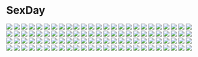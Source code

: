 # SexDay
![](https://konachan.com/image/4c9fbeddc994a90b7c97201f2ebe54a0/Konachan.com%20-%2066446%20barefoot%20bikini%20blue_eyes%20erect_nipples%20neon_genesis_evangelion%20soryu_asuka_langley%20swimsuit%20tadano_akira.jpg)
![](https://konachan.com/image/bb2337007e40358d83ef73e97856b7bb/Konachan.com%20-%20105362%20cape%20horns%20navel%20no_bra%20original%20panties%20pink_eyes%20pink_hair%20pixiv_fantasia%20short_hair%20sword%20tinmo%20underwear%20weapon.jpg)
![](https://konachan.com/image/054dc35f44907168ae842aec1cc0ae13/Konachan.com%20-%2087541%20amino%20aqua_hair%20bra%20hatsune_miku%20long_hair%20panties%20thighhighs%20twintails%20underwear%20undressing%20vocaloid.jpg)
![](https://konachan.com/image/10cde9e77b326143af9c4b68a36dafcd/Konachan.com%20-%20238810%20braids%20dress%20long_hair%20moss_%282225028%29%20original%20tagme.jpg)
![](https://konachan.com/image/0e41ac2ebf7ba85552c93d60d4c702c9/Konachan.com%20-%20276769%20animal%20bird%20blue_eyes%20boots%20braids%20brown_hair%20building%20clouds%20computer%20genzoman%20gloves%20grass%20long_hair%20male%20ponytail%20scenic%20signed%20sky%20sword%20weapon.jpg)
![](https://konachan.com/jpeg/7b8a08f2cbc269e34aa8f3bedef37d94/Konachan.com%20-%20203534%20bed%20blonde_hair%20blue_eyes%20blush%20breasts%20hibiki_works%20iizuki_tasuku%20lovely_x_cation_2%20nipples%20nude%20petals%20scan%20thighhighs%20yoshinoya_seine.jpg)
![](https://konachan.com/jpeg/38e8e8d5c615213060be60a834c1f2f7/Konachan.com%20-%20167358%20azami_%28kagerou_project%29%20black_hair%20headphones%20hisame%20kagerou_project%20kokonose_haruka%20long_hair%20red_eyes%20scarf%20short_hair%20yellow_eyes.jpg)
![](https://konachan.com/jpeg/62936ecad5c6fc3882eae3dfd6d4abf8/Konachan.com%20-%20174691%20blonde_hair%20boots%20cape%20christmas%20elbow_gloves%20gloves%20green_eyes%20hat%20headband%20long_hair%20navel%20santa_costume%20santa_hat%20skirt%20snow%20thighhighs.jpg)
![](https://konachan.com/jpeg/f3c4af40974aa1f88c970edf408fabec/Konachan.com%20-%20135790%20akatsuki_shion%20bikini%20breasts%20brown_eyes%20brown_hair%20cleavage%20d-eve_in_you%20gokokukyou%20long_hair%20nipple_slip%20swimsuit%20watermark.jpg)
![](https://konachan.com/image/ae96cea2514a234e0ddb880978ea2ae7/Konachan.com%20-%2034508%20air%20kamio_misuzu.jpg)
![](https://konachan.com/image/28a2d1912b09767d088c93aa05776938/Konachan.com%20-%20110935%20animal_ears%20charlotte_e_yeager%20francesca_lucchini%20miyafuji_yoshika%20strike_witches%20underwear.jpg)
![](https://konachan.com/image/7643966264baa09e940bd4e42174e84e/Konachan.com%20-%20197971%20animal%20belisha%20bird%20bow%20building%20dress%20green_eyes%20laejjo%20long_hair%20mabinogi%20moon%20signed%20sky%20stars%20teddy_bear%20tree.jpg)
![](https://konachan.com/jpeg/db25054c7777aceb41098dc9a993216b/Konachan.com%20-%20271645%20barefoot%20blue_eyes%20blue_hair%20breasts%20cleavage%20dress%20flowers%20long_hair%20panties%20rem_%28re%3Azero%29%20rimsuk%20summer_dress%20underwear%20water%20wet.jpg)
![](https://konachan.com/jpeg/5cfc3c25db7afc69157cfe96eb5d3206/Konachan.com%20-%20245692%20blush%20breasts%20brown_eyes%20brown_hair%20idolmaster%20idolmaster_cinderella_girls%20kanno_takanori%20navel%20ribbons%20shorts%20totoki_airi%20twintails%20white.jpg)
![](https://konachan.com/image/3e5580982f1bfbb3ed8165581073cab1/Konachan.com%20-%20304159%20animal_ears%20blonde_hair%20blue_eyes%20blush%20boots%20catgirl%20cat_smile%20dress%20long_hair%20midorikawa_you%20original%20thighhighs%20white%20zettai_ryouiki.jpg)
![](https://konachan.com/jpeg/b5d7957ead457cf6d3b5ef0df42023b8/Konachan.com%20-%20116885%20blue_eyes%20brown_hair%20game_cg%20mitarai_mei%20panties%20ribbons%20school_uniform%20short_hair%20skirt%20suika_niritsu%20thighhighs%20underwear.jpg)
![](https://konachan.com/image/77d97dc6da8e06f3016c898733b38f6a/Konachan.com%20-%20274515%20aqua_eyes%20blush%20brown_hair%20flowers%20kashiwabara_en%20long_hair%20original%20skirt%20wristwear.jpg)
![](https://konachan.com/image/52c9bdbd7cf385fce555479ee1f34ba5/Konachan.com%20-%20122806%20aqua_eyes%20aqua_hair%20elbow_gloves%20gloves%20green%20hatsune_miku%20keepout%20sunglasses%20tie%20twintails%20vocaloid.jpg)
![](https://konachan.com/jpeg/2335ec41ffd3ff6acf2870ec094c4f81/Konachan.com%20-%20270386%20bed%20blonde_hair%20breasts%20game_cg%20glasses%20navel%20nipples%20panties%20panty_pull%20penis%20pussy%20sex%20short_hair%20spread_legs%20topless%20uncensored%20underwear.jpg)
![](https://konachan.com/jpeg/b4aeea1dddd9186aba076936dbc6005f/Konachan.com%20-%20110223%20amakusa_tobari%20blush%20breast_grab%20breasts%20canvas_4%20censored%20fingering%20game_cg%20hitose_satsuki%20nipples%20nude%20pussy%20pussy_juice%20wet.jpg)
![](https://konachan.com/image/68961ef110ab76b8b134276bd937aa9d/Konachan.com%20-%2021370%20carnelian.jpg)
![](https://konachan.com/image/f8be88ef7542331ee3c883a710f4ef5f/Konachan.com%20-%20172827%20blue_eyes%20blue_hair%20bow%20bra%20braids%20breasts%20cleavage%20hat%20izayoi_sakuya%20jjune%20knife%20nopan%20open_shirt%20ribbons%20touhou%20underwear.jpg)
![](https://konachan.com/jpeg/8509d2fade443f5f3919d70cb41e9db8/Konachan.com%20-%2092136%20animal_ears%20asahina_mikuru%20brown_hair%20bunny_ears%20bunnygirl%20long_hair%20monji_%28nobanashi_areno%29%20pantyhose%20short_hair%20suzumiya_haruhi%20white.jpg)
![](https://konachan.com/jpeg/8ba1e1af27878cc2819addcccdbd51f8/Konachan.com%20-%20153581%20animal%20original%20samidare%20snow.jpg)
![](https://konachan.com/image/2fd2d76f967d8122656b457b3f1cbd3d/Konachan.com%20-%20198875%20blonde_hair%20blue_eyes%20coffee1223%20gloves%20hat%20long_hair%20original.jpg)
![](https://konachan.com/image/8dd13bbbd3491fc582b7b227ed785c92/Konachan.com%20-%20290318%20amano_hina%20choker%20grass%20hoodie%20shorts%20sky%20tarbo_%28exxxpiation%29%20tenki_no_ko%20torii.jpg)
![](https://konachan.com/image/0da1436254198c7854f50815f30bc150/Konachan.com%20-%2042484%20amami_haruka%20blue%20chibi%20christmas%20hoshii_miki%20idolmaster%20kikuchi_makoto%20kisaragi_chihaya%20takatsuki_yayoi.jpg)
![](https://konachan.com/image/46c44a03862cb067951d9bafaf7c9e9c/Konachan.com%20-%20177992%20animal_ears%20barefoot%20blue_eyes%20breasts%20candy%20chocolate%20cleavage%20headdress%20long_hair%20nude%20ribbons%20tail%20valentine%20yukie.jpg)
![](https://konachan.com/jpeg/6260e020358483e1153fcc4cb036a3fd/Konachan.com%20-%20118537%20forest%20game_cg%20grass%20landscape%20nobody%20park%20pulltop%20scenic%20shinsei_ni_shite_okasubekarazu%20sky%20sunset%20tree%20water.jpg)
![](https://konachan.com/jpeg/0920310bf3670ea67f4134855ea21589/Konachan.com%20-%20146070%20barefoot%20bikini_top%20breasts%20cleavage%20collar%20kuronekogata%20moon%20original%20panties%20pink_hair%20pumpkin%20stars%20tail%20underwear.jpg)
![](https://konachan.com/image/85bb3118528a309b5b9008630b08ff4d/Konachan.com%20-%2040274%20breasts%20cleavage%20gloves%20kos-mos%20long_hair%20red_eyes%20space%20stars%20white_hair%20xenosaga.jpg)
![](https://konachan.com/jpeg/2080d1c9ab4f97d630789195cc8e3b1a/Konachan.com%20-%20306244%20animal_ears%20arknights%20black_hair%20dress%20drink%20gray_hair%20liduke%20logo%20male%20ponytail%20purple_eyes%20red_eyes%20short_hair%20tail%20twintails%20watermark%20white_hair.jpg)
![](https://konachan.com/jpeg/95cc0c649cad7ccc846302beabe5083d/Konachan.com%20-%20251174%20aliasing%20animal_ears%20breasts%20brown_eyes%20flowers%20long_hair%20nanase_nao%20original%20petals.jpg)
![](https://konachan.com/jpeg/0c8e93ef50aac35c49412a8feed2c3ca/Konachan.com%20-%20282701%20allenes%20aqua_eyes%20breasts%20choker%20cross%20gray_hair%20long_hair%20navel%20nipples%20no_bra%20nopan%20original%20pussy%20ribbons%20signed%20skirt%20stockings%20twintails%20white.jpg)
![](https://konachan.com/image/6a8595d9fcc9439fb3e941c482d92e2d/Konachan.com%20-%2025003%20sophitia_alexandra%20soul_calibur%20taki.jpg)
![](https://konachan.com/jpeg/67a00c9e6605f3ef963e345f6a9495c8/Konachan.com%20-%20233294%20ass%20barefoot%20black_hair%20blue_eyes%20blush%20chibi%20clouds%20dress%20lolita_fashion%20long_hair%20nopan%20original%20ribbons%20see_through%20sky%20tiv%20wings.jpg)
![](https://konachan.com/jpeg/3d0372bf761d74bbce3d8fd2931e9927/Konachan.com%20-%20199397%20blush%20breasts%20censored%20game_cg%20long_hair%20nipples%20panties%20pussy%20pussy_juice%20ribbons%20spread_legs%20tagme%20takatou_risa%20underwear.jpg)
![](https://konachan.com/image/61da469ff4c9a44608eb784102dd7917/Konachan.com%20-%2010990%20tagme.jpg)
![](https://konachan.com/image/ce630e28ce901b34965fef09b93f5c00/Konachan.com%20-%20145146%20brown_eyes%20brown_hair%20hoshina_yuki%20love_sick_puppies%20sankuro%20school_uniform.jpg)
![](https://konachan.com/jpeg/711397618b37870f28bf15f82640a799/Konachan.com%20-%20289984%20breasts%20brown_eyes%20brown_hair%20cameltoe%20minato_%28ojitan_gozaru%29%20original%20panties%20school_uniform%20thighhighs%20underboob%20underwear.jpg)
![](https://konachan.com/image/4ec0be70e8ac726b3dabe2013df40fdc/Konachan.com%20-%20182109%20armor%20blonde_hair%20cape%20cross%20nanna_%28irasutokanakili%29%20original%20pixiv_fantasia%20purple_hair.jpg)
![](https://konachan.com/jpeg/a8daf0831926a122a7fdd5703af6c03e/Konachan.com%20-%2050433%20akiyama_mio%20hirasawa_yui%20k-on%21%20kotobuki_tsumugi%20nipples%20nude%20sky%20tainaka_ritsu.jpg)
![](https://konachan.com/jpeg/0c0bdc24976014b84f29e341a5260cb4/Konachan.com%20-%20259241%20blue_eyes%20breasts%20brown_hair%20close%20fate_grand_order%20fate_%28series%29%20long_hair%20nude%20onsen%20ponytail%20ranma_%28kamenrideroz%29%20water%20wet.jpg)
![](https://konachan.com/image/4455744c2b7abee9f93c40f36b494156/Konachan.com%20-%20202224%202girls%20black_hair%20brown_hair%20gloves%20headband%20long_hair%20original%20pantyhose%20pixiv_fantasia%20swd3e2.jpg)
![](https://konachan.com/image/2ab9786fc69eb8b56873257c76bf67f1/Konachan.com%20-%20114822%20kasane_teto%20pantyhose%20red_eyes%20red_hair%20skirt%20tagme%20twintails%20utau.jpg)
![](https://konachan.com/image/f603b5cefb6d32057dd19ebd2795cd11/Konachan.com%20-%2094046%20breasts%20green_eyes%20kusaka_souji%20nipples%20panties%20pantyhose%20topless%20underwear.jpg)
![](https://konachan.com/image/2fc735ff16af4f4c904c5eff4a07b46c/Konachan.com%20-%2054051%20akiyama_mio%20headphones%20k-on%21%20white.jpg)
![](https://konachan.com/image/00a8e7ee982fec4ef5836d2b9695e321/Konachan.com%20-%2089508%20aqua_eyes%20as109%20blonde_hair%20blue_eyes%20long_hair%20microphone%20panty_%28character%29%20panty_%26_stocking_with_garterbelt%20wings.jpg)
![](https://konachan.com/image/2e6cdbf55c3679f36181e11bd65df12c/Konachan.com%20-%2024354%20chinese_clothes%20chinese_dress%20nishimata_aoi%20red.jpg)
![](https://konachan.com/jpeg/af9bdcc7b51e51531dd1f03f44257438/Konachan.com%20-%20221329%20animal_ears%20ass%20blonde_hair%20blush%20catgirl%20fang%20green_eyes%20long_hair%20nopan%20original%20pikomint%20ribbons%20school_uniform%20tail%20thighhighs%20twintails%20waifu2x.jpg)
![](https://konachan.com/image/27146252553353e6626c632a055541a5/Konachan.com%20-%2064343%20love_plus%20school_uniform%20takane_manaka.jpg)
![](https://konachan.com/image/e4cfffe7d4439db6a49ecef3437fdfd5/Konachan.com%20-%20207217%20black_hair%20dress%20fk%20green_eyes%20idolmaster%20idolmaster_cinderella_girls%20leaves%20long_hair%20shibuya_rin%20thighhighs%20zettai_ryouiki.jpg)
![](https://konachan.com/jpeg/5132ffbe45e43fb095e1c2ce3f5efda5/Konachan.com%20-%20172901%202girls%20ass%20bed%20blush%20bra%20breasts%20cleavage%20cropped%20komori_kei%20lisa_eostre%20long_hair%20panties%20panty_pull%20pantyhose%20school_uniform%20underwear%20yuri.jpg)
![](https://konachan.com/image/60dd8c1d3aeb563a9235eb66cb31d984/Konachan.com%20-%2093657%20reiuji_utsuho%20touhou.jpg)
![](https://konachan.com/jpeg/86870ac86c51299d98f0c731197a633a/Konachan.com%20-%2024953%20gainax%20neon_genesis_evangelion%20soryu_asuka_langley%20taka_tony%20vector.jpg)
![](https://konachan.com/image/d0311fdc9d6022b6ae2ebd182c0a86a5/Konachan.com%20-%2020495%20ghost_in_the_shell%20kusanagi_motoko.jpg)
![](https://konachan.com/image/e4a63151eb0aefced92d36b1e8e2c002/Konachan.com%20-%20207654%20animal%20blue_hair%20goutokuji_kayo%20kamo_%28sabagebu%21%29%20nijihashi_sora%20sabagebu%21%20school_uniform%20short_hair%20skirt.jpg)
![](https://konachan.com/image/00caed2823eb3dc6181cd720ca9edeaf/Konachan.com%20-%2090420%20tegami_bachi.jpg)
![](https://konachan.com/image/e6c22f5b58644ae94727e049300ff66b/Konachan.com%20-%20105726%20animal%20bird%20flowers%20hiwako_%28liquid%29%20original%20pink%20thighhighs.gif)
![](https://konachan.com/jpeg/d59ba52087980de22b92861b55d8212d/Konachan.com%20-%20145882%20black_hair%20bondage%20breasts%20japanese_clothes%20long_hair%20miyama-zero%20navel%20nipples%20original%20panties%20underwear.jpg)
![](https://konachan.com/image/c29728845fd9a501442d013e4ab9dfda/Konachan.com%20-%20117160%20futami_ami%20idolmaster%20joypyonn%20minase_iori%20miura_azusa%20wink.jpg)
![](https://konachan.com/image/1349146b4336b67f6d84fee617e8ba70/Konachan.com%20-%2097402%20all_male%20hatsune_miku%20kamui_gakupo%20male%20nayu%20project_diva%20purple_hair%20tears%20vocaloid.jpg)
![](https://konachan.com/image/4b5f616b694f92ed51bf4c7d57ca9928/Konachan.com%20-%20304502%20anus%20ass%20blush%20breasts%20brown_eyes%20brown_hair%20glasses%20long_hair%20nipples%20nude%20persona_5%20pussy%20spread_legs%20tofuubear%20uncensored%20watermark%20wink.jpg)
![](https://konachan.com/image/a45cefab204a55a018ba1755c63c5c08/Konachan.com%20-%2041019%20hoshino_hachirouta%20planetes.jpg)
![](https://konachan.com/jpeg/cc1d05cc02ed0e23751d2f1b197dcddd/Konachan.com%20-%20273538%20angel%20anus%20ass%20ayase_hazuki%20blonde_hair%20breasts%20censored%20cum%20dark_skin%20demon%20game_cg%20long_hair%20nipples%20purple_hair%20pussy%20rizabel%20white_hair%20wings.jpg)
![](https://konachan.com/jpeg/9889c838dd122704167bb1abb24f825e/Konachan.com%20-%20306996%20bow%20brown_hair%20green_eyes%20headphones%20hiten_goane_ryu%20long_hair%20original%20phone%20ribbons%20scan%20school_uniform.jpg)
![](https://konachan.com/image/665b7c4dc49077ef9efe6775d59bd4b0/Konachan.com%20-%20193380%202girls%20blonde_hair%20bow%20choker%20elbow_gloves%20gloves%20hat%20long_hair%20moon%20petals%20pink_eyes%20pink_hair%20stars%20tears%20touhou%20umbrella%20yakumo_yukari%20yellow_eyes.jpg)
![](https://konachan.com/image/65d377123fe55d2442bfebed630d36eb/Konachan.com%20-%20176325%20ass%20book%20breasts%20brown_hair%20cum%20green_eyes%20kaga_%28kancolle%29%20long_hair%20nipples%20open_shirt%20panties%20panty_pull%20syoukaki%20thighhighs%20underwear%20zoom_layer.jpg)
![](https://konachan.com/image/d66e1e816344a0a2b0e9d9be83742ad4/Konachan.com%20-%20130143%20akemi_homura%20bath%20bikini%20group%20kaname_madoka%20mahou_shoujo_madoka_magica%20miki_sayaka%20pink_hair%20red_hair%20sakura_kyouko%20serohan%20swimsuit%20tagme%20wet.jpg)
![](https://konachan.com/jpeg/77e8f7994e90135c957bad1dc705494c/Konachan.com%20-%20147542%20animal_ears%20foxgirl%20hanairo_heptagram%20japanese_clothes%20kimono%20loli%20long_hair%20lump_of_sugar%20miyuri%20moekibara_fumitake%20tail.jpg)
![](https://konachan.com/jpeg/f61fd64594f9a17931516cdd88b587c0/Konachan.com%20-%20101087%20ashishun%20bandaid%20breasts%20brown_hair%20cropped%20green_eyes%20nipples%20no_bra%20nurse%20open_shirt%20original.jpg)
![](https://konachan.com/image/914232c28173e8eeba5cea1f3eca0a6c/Konachan.com%20-%2065464%20dark%20japanese_clothes%20kara_no_kyoukai%20kimono%20knife%20ryougi_shiki%20takeuchi_takashi%20type-moon.jpg)
![](https://konachan.com/image/18f5486f54220273ac8b8a1686ffc48f/Konachan.com%20-%20203928%20barefoot%20bed%20blush%20bra%20breasts%20candy%20cleavage%20green_eyes%20kuon_ayano%20lollipop%20long_hair%20nopan%20open_shirt%20panties%20panty_pull%20toranosuke%20underwear.jpg)
![](https://konachan.com/jpeg/86c7a7961b0b100f7ffac83efc7a386f/Konachan.com%20-%20163415%20blonde_hair%20blue_eyes%20kriss_sison%20original%20wings.jpg)
![](https://konachan.com/image/50c95f32ac0bd577f83a8fbf9a144f83/Konachan.com%20-%20148269%20brown_hair%20chinese_clothes%20long_hair%20luo_tianyi%20pink_eyes%20polychromatic%20satsuyu_ito%20twintails%20umbrella%20vocaloid%20vocaloid_china.jpg)
![](https://konachan.com/jpeg/23578a9023339172304b484bd0ede2d5/Konachan.com%20-%20174304%20archbishop%20black_hair%20blue_eyes%20blush%20breasts%20cleavage%20garter_belt%20headdress%20long_hair%20mini_koala%20ragnarok_online%20thighhighs.jpg)
![](https://konachan.com/image/9b785568b8cc2bd42682d238a646e3e0/Konachan.com%20-%20186278%20beach%20bikini%20blue_eyes%20bow%20breasts%20cleavage%20green_eyes%20hat%20iida_eriko%20long_hair%20short_hair%20swimsuit%20twintails%20water%20watermark%20wink%20yellow_eyes.jpg)
![](https://konachan.com/image/5b4688d2578adfbf7eaecc2f8058d249/Konachan.com%20-%206616%20butterfly%20gray_hair%20japanese_clothes%20long_hair%20minase_lin%20moon%20purple_eyes%20sword%20weapon.jpg)
![](https://konachan.com/image/8e6b6e42342fb16ff26079adb8c43283/Konachan.com%20-%20182336%20angel%20black%20brown_hair%20feathers%20halo%20original%20ted_%28taiwan%29%20wings.jpg)
![](https://konachan.com/jpeg/0fc8a2e7308fee24144c012af51ef7e2/Konachan.com%20-%20234361%20aqua_hair%20asutora%20cropped%20dress%20hinanawi_tenshi%20long_hair%20no_bra%20open_shirt%20red_eyes%20sword%20touhou%20waifu2x%20weapon.jpg)
![](https://konachan.com/jpeg/34ca5424da9814ef8c8b4dafedd2c791/Konachan.com%20-%20298426%20animal_ears%20anthropomorphism%20ash_arms%20ass%20bell%20catgirl%20elbow_gloves%20garter_belt%20gloves%20gray_hair%20leotard%20long_hair%20ryuinu%20tail%20yellow_eyes.jpg)
![](https://konachan.com/image/f7dd07d19393f28b2d0ba028a87f0f21/Konachan.com%20-%20112197%20apple%20close%20food%20fruit%20megurine_luka%20vocaloid.jpg)
![](https://konachan.com/jpeg/c49065814f9b81abe2f969408fde9f6e/Konachan.com%20-%2090406%20animal_ears%20foxgirl%20ganesagi%20original%20red_eyes.jpg)
![](https://konachan.com/image/81010c5ed9f8ee8ae5931365e3c4c27b/Konachan.com%20-%20178555%20bell%20blonde_hair%20blush%20breasts%20brown_hair%20catgirl%20chen%20cleavage%20collar%20fang%20orange_eyes%20red_eyes%20red_hair%20tail%20thighhighs%20touhou%20wink%20wristwear.jpg)
![](https://konachan.com/image/be5d0b373f53a78154aa5c3ed5e7a839/Konachan.com%20-%20236130%20aquamary%20flowers%20nobody%20original%20scenic%20stairs%20watermark.jpg)
![](https://konachan.com/image/259472a696c91c29f3748e0ed79f3a25/Konachan.com%20-%20206958%20black_hair%20breasts%20brown_hair%20fan%20fire_emblem%20group%20karla_%28fire_emblem%29%20katana%20long_hair%20pink_hair%20ponytail%20ribbons%20sword%20tagme_%28character%29%20weapon.jpg)
![](https://konachan.com/image/23a3c981ba1df4250c7a05e165c921aa/Konachan.com%20-%20161025%20aoki_reika%20cure_beauty%20ekao%20precure%20smile_precure%21.jpg)
![](https://konachan.com/image/262b9fd787b975caac5747548f624cb1/Konachan.com%20-%2062470%20akino_momiji%20cameltoe%20gayarou%20panties%20sakura_musubi%20school_uniform%20thighhighs%20underwear.jpg)
![](https://konachan.com/image/0eebe7ad1690d8519884712f1f041698/Konachan.com%20-%20253997%20animal%20black_hair%20building%20car%20cat%20faiz_azhar%20motorcycle%20original%20scenic%20short_hair%20skirt%20tree.jpg)
![](https://konachan.com/jpeg/0f8db54cd83549d4f74e0268f9fbd822/Konachan.com%20-%20219055%20akage%20blush%20emilia_%28re%3Azero%29%20long_hair%20naked_shirt%20navel%20pajamas%20pubic_hair%20purple_eyes%20purple_hair%20pussy%20uncensored%20waifu2x.jpg)
![](https://konachan.com/image/93401d7f36f21aba743028006a559b81/Konachan.com%20-%20148153%20akiyama_yukari%20blush%20breasts%20isuzu_hana%20nipple_slip%20nipples%20nishizumi_miho%20open_shirt%20reizei_mako%20see_through%20shinya%20socks%20takebe_saori.jpg)
![](https://konachan.com/image/e484a1337c41f6610afc15b85fc24904/Konachan.com%20-%2042874%20hayate_no_gotoku%20katsura_hinagiku%20senomoto_hisashi.jpg)
![](https://konachan.com/image/19a01a83d5c1d56538cd60d95b3c8618/Konachan.com%20-%2051920%20black_hair%20bra%20brown_eyes%20kotegawa_yui%20panties%20to_love_ru%20underwear.jpg)
![](https://konachan.com/image/7de3d9cb9ac525b884055c57fc59c02d/Konachan.com%20-%20195193%20brown_hair%20japanese_clothes%20landscape%20long_hair%20miko%20original%20scenic%20shrine%20skirt%20twintails%20yomito.jpg)
![](https://konachan.com/jpeg/5be88ff7e7e2eef18e6ad706cb481853/Konachan.com%20-%20229332%20bandage%20black_hair%20breasts%20cleavage%20clouds%20doll%20eyepatch%20hat%20headdress%20hoodie%20original%20red_hair%20ruins%20scar%20short_hair%20sky%20waifu2x%20weapon%20wyx2.jpg)
![](https://konachan.com/jpeg/b79f33a86a5a676e5463c66661bf94db/Konachan.com%20-%20110921%20aqua_hair%20blue_hair%20hatsune_miku%20kaito%20male%20mokoppe%20polychromatic%20vocaloid.jpg)
![](https://konachan.com/image/e93efea80399f29f4a5fad46358ae8b4/Konachan.com%20-%2078741%20black_hair%20blush%20breasts%20brown_eyes%20brown_hair%20camera%20hat%20himekaidou_hatate%20shameimaru_aya%20short_hair%20touhou%20twintails.jpg)
![](https://konachan.com/image/153125dfcc72c591d802e8552167234a/Konachan.com%20-%2079406%20angel_beats%21%20godees%20monochrome%20yui_%28angel_beats%21%29.jpg)
![](https://konachan.com/jpeg/9eb176803d70ebd44ef0d5cb80753f93/Konachan.com%20-%20288858%20horns%20long_hair%20nijisanji%20reflection%20rindou_mikoto%20shippitsu%20sleeping%20white_hair.jpg)
![](https://konachan.com/image/303d473cbad436c690255170aab52a14/Konachan.com%20-%20215241%20aircraft%20airship%20building%20city%20denki%20dragon%20industrial%20original%20ruins.jpg)
